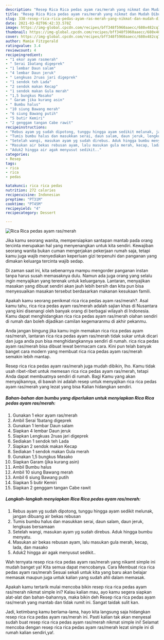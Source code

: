 ```yaml
---
description: "Resep Rica Rica pedas ayam ras/merah yang nikmat dan Mudah Dibuat"
title: "Resep Rica Rica pedas ayam ras/merah yang nikmat dan Mudah Dibuat"
slug: 338-resep-rica-rica-pedas-ayam-ras-merah-yang-nikmat-dan-mudah-dibuat
date: 2021-03-02T06:42:33.578Z
image: https://img-global.cpcdn.com/recipes/bff348f5960aaecc/680x482cq70/rica-rica-pedas-ayam-rasmerah-foto-resep-utama.jpg
thumbnail: https://img-global.cpcdn.com/recipes/bff348f5960aaecc/680x482cq70/rica-rica-pedas-ayam-rasmerah-foto-resep-utama.jpg
cover: https://img-global.cpcdn.com/recipes/bff348f5960aaecc/680x482cq70/rica-rica-pedas-ayam-rasmerah-foto-resep-utama.jpg
author: Mamie Fitzgerald
ratingvalue: 3.4
reviewcount: 4
recipeingredient:
- "1 ekor ayam rasmerah"
- " Serai 1batang digeprek"
- "1 lembar Daun salam"
- "4 lembar Daun jeruk"
- " Lengkuas 2ruas jari digeprek"
- "1 sendok teh Lada"
- "2 sendok makan Kecap"
- "1 sendok makan Gula merah"
- "1,5 bungkus Masako"
- " Garam jika kurang asin"
- " Bumbu halus"
- "10 siung Bawang merah"
- "6 siung Bawang putih"
- "5 butir Kemiri"
- "2 genggam tangan Cabe rawit"
recipeinstructions:
- "Rebus ayam yg sudah dipotong, tunggu hingga ayam sedikit melunak, jangan dibuang air bekas rebusan"
- "Tumis bumbu halus dan masukkan serai, daun salam, daun jeruk, lengkuas bersamaan"
- "Setelah wangi, masukan ayam yg sudah direbus. Aduk hingga bumbu menyatu."
- "Masukan air bekas rebusan ayam, lalu masukan gula merah, kecap, lada, dan masako"
- "Aduk2 hingga air agak menyusut sedikit.."
categories:
- Resep
tags:
- rica
- rica
- pedas

katakunci: rica rica pedas 
nutrition: 272 calories
recipecuisine: Indonesian
preptime: "PT31M"
cooktime: "PT45M"
recipeyield: "4"
recipecategory: Dessert

---
```



![Rica Rica pedas ayam ras/merah](https://img-global.cpcdn.com/recipes/bff348f5960aaecc/680x482cq70/rica-rica-pedas-ayam-rasmerah-foto-resep-utama.jpg)

Jika kamu seorang wanita, mempersiapkan santapan mantab pada orang tercinta merupakan hal yang menyenangkan untuk kita sendiri. Kewajiban seorang  wanita bukan cuman mengerjakan pekerjaan rumah saja, tetapi kamu juga wajib menyediakan keperluan gizi terpenuhi dan panganan yang dimakan keluarga tercinta wajib sedap.

Di zaman  saat ini, kita sebenarnya mampu mengorder panganan instan tanpa harus susah memasaknya dulu. Namun ada juga orang yang selalu ingin menyajikan yang terenak untuk keluarganya. Lantaran, menyajikan masakan yang dibuat sendiri akan jauh lebih bersih dan kita pun bisa menyesuaikan masakan tersebut berdasarkan makanan kesukaan famili. 



Apakah kamu seorang penikmat rica rica pedas ayam ras/merah?. Asal kamu tahu, rica rica pedas ayam ras/merah adalah sajian khas di Nusantara yang kini disenangi oleh banyak orang di berbagai wilayah di Indonesia. Kamu dapat menghidangkan rica rica pedas ayam ras/merah olahan sendiri di rumah dan boleh dijadikan camilan kegemaranmu di akhir pekanmu.

Anda jangan bingung jika kamu ingin memakan rica rica pedas ayam ras/merah, lantaran rica rica pedas ayam ras/merah tidak sukar untuk dicari dan juga anda pun bisa menghidangkannya sendiri di rumah. rica rica pedas ayam ras/merah bisa dibuat lewat bermacam cara. Kini pun telah banyak banget cara modern yang membuat rica rica pedas ayam ras/merah semakin lebih mantap.

Resep rica rica pedas ayam ras/merah juga mudah dibikin, lho. Kamu tidak usah ribet-ribet untuk memesan rica rica pedas ayam ras/merah, tetapi Anda dapat membuatnya sendiri di rumah. Bagi Kamu yang akan menyajikannya, di bawah ini adalah resep untuk menyajikan rica rica pedas ayam ras/merah yang lezat yang bisa Kalian hidangkan sendiri.

<!--inarticleads1-->

##### Bahan-bahan dan bumbu yang diperlukan untuk menyiapkan Rica Rica pedas ayam ras/merah:

1. Gunakan 1 ekor ayam ras/merah
1. Ambil  Serai 1batang digeprek
1. Gunakan 1 lembar Daun salam
1. Siapkan 4 lembar Daun jeruk
1. Siapkan  Lengkuas 2ruas jari digeprek
1. Sediakan 1 sendok teh Lada
1. Siapkan 2 sendok makan Kecap
1. Sediakan 1 sendok makan Gula merah
1. Gunakan 1,5 bungkus Masako
1. Siapkan  Garam (jika kurang asin)
1. Ambil  Bumbu halus
1. Ambil 10 siung Bawang merah
1. Ambil 6 siung Bawang putih
1. Siapkan 5 butir Kemiri
1. Siapkan 2 genggam tangan Cabe rawit




<!--inarticleads2-->

##### Langkah-langkah menyiapkan Rica Rica pedas ayam ras/merah:

1. Rebus ayam yg sudah dipotong, tunggu hingga ayam sedikit melunak, jangan dibuang air bekas rebusan
1. Tumis bumbu halus dan masukkan serai, daun salam, daun jeruk, lengkuas bersamaan
1. Setelah wangi, masukan ayam yg sudah direbus. Aduk hingga bumbu menyatu.
1. Masukan air bekas rebusan ayam, lalu masukan gula merah, kecap, lada, dan masako
1. Aduk2 hingga air agak menyusut sedikit..




Wah ternyata resep rica rica pedas ayam ras/merah yang nikamt simple ini mudah banget ya! Kita semua dapat mencobanya. Cara Membuat rica rica pedas ayam ras/merah Sesuai sekali untuk kita yang baru akan belajar memasak maupun juga untuk kalian yang sudah ahli dalam memasak.

Apakah kamu tertarik mulai mencoba bikin resep rica rica pedas ayam ras/merah nikmat simple ini? Kalau kalian mau, ayo kamu segera siapkan alat-alat dan bahan-bahannya, maka bikin deh Resep rica rica pedas ayam ras/merah yang mantab dan tidak rumit ini. Sangat taidak sulit kan. 

Jadi, ketimbang kamu berlama-lama, hayo kita langsung saja hidangkan resep rica rica pedas ayam ras/merah ini. Pasti kalian tak akan menyesal sudah buat resep rica rica pedas ayam ras/merah nikmat simple ini! Selamat mencoba dengan resep rica rica pedas ayam ras/merah lezat simple ini di rumah kalian sendiri,ya!.

